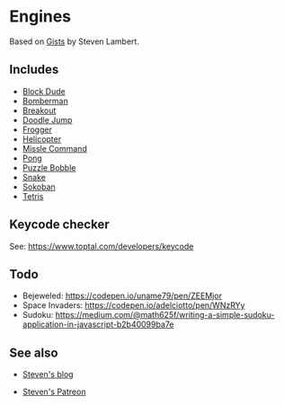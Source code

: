 # Engines

Based on [Gists][gists] by Steven Lambert.

## Includes

- [Block Dude](block-dude)
- [Bomberman](bomberman)
- [Breakout](breakout)
- [Doodle Jump](doodle-jump)
- [Frogger](frogger)
- [Helicopter](helicopter)
- [Missle Command](missile-command)
- [Pong](pong)
- [Puzzle Bobble](puzzle-bobble)
- [Snake](snake)
- [Sokoban](sokoban)
- [Tetris](tetris)

## Keycode checker

See: <https://www.toptal.com/developers/keycode>

## Todo

- Bejeweled: <https://codepen.io/uname79/pen/ZEEMjor>
- Space Invaders: <https://codepen.io/adelciotto/pen/WNzRYy>
- Sudoku: <https://medium.com/@math625f/writing-a-simple-sudoku-application-in-javascript-b2b40099ba7e>

## See also

- [Steven's blog](https://blog.sklambert.com/)
- [Steven's Patreon](https://www.patreon.com/straker/about)

  [gists]: https://gist.github.com/straker
